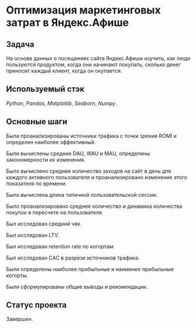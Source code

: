 # Оптимизация маркетинговых затрат в Яндекс.Афише


## Задача

На основе данных о посещениях сайта Яндекс.Афиши изучить, как люди пользуются продуктом, когда они начинают покупать, сколько денег приносит каждый клиент, когда он окупается.

## Используемый стэк
*Python*, *Pandas*, *Matplotlib*, *Seaborn*, *Numpy*.

## Основные шаги

Были проанализированы источники трафика с точки зрения ROMI и определен наиболее эффективный.

Были вычислены средние DAU, WAU и MAU, определены закономерности их изменения.

Было вычислено среднее количество заходов на сайт в день для каждого активного пользователя и проанализировано изменение этого показателя по времени.

Была вычислена длина типичной пользовательской сессии.

Было проанализировано среднее количество и динамика количества покупок в пересчете на пользователя.

Был исследован средний чек. 

Был исследован LTV. 

Был исследован retention rate по когортам.

Был исследован CAC в разрезе источников трафика.

Были определены наиболее прибыльные и наименее прибыльные когорты.

Были сформулированы общие выводы и рекомендации.

## Статус проекта

Завершен.
